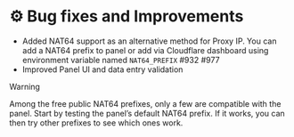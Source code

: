 # ⚙️ Bug fixes and Improvements

- Added NAT64 support as an alternative method for Proxy IP. You can add a NAT64 prefix to panel or add via Cloudflare dashboard using environment variable named `NAT64_PREFIX` #932 #977
- Improved Panel UI and data entry validation

> [!WARNING]
> Among the free public NAT64 prefixes, only a few are compatible with the panel. Start by testing the panel’s default NAT64 prefix. If it works, you can then try other prefixes to see which ones work.
